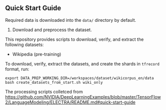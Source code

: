 ## Quick Start Guide
 

 
Required data is downloaded into the `data/` directory by default.
 
1. Download and preprocess the dataset.
 
This repository provides scripts to download, verify, and extract the following datasets:
 
-   Wikipedia (pre-training)
 
To download, verify, extract the datasets, and create the shards in `tfrecord` format, run:
```
export DATA_PREP_WORKING_DIR=/workspaces/dataset/wikicorpus_en/data
bash create_datasets_from_start.sh wiki_only
```

The processing scripts colletced from https://github.com/NVIDIA/DeepLearningExamples/blob/master/TensorFlow2/LanguageModeling/ELECTRA/README.md#quick-start-guide